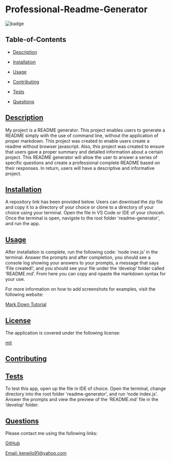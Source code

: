 # Professional-Readme-Generator

  
  ![badge](https://img.shields.io/badge/License-mit-red.svg)
    

  ## Table-of-Contents
  * [Description](#description)
  * [Installation](#installation)
  * [Usage](#usage)
  
  * [Contributing](#contributing)
  * [Tests](#tests)
  * [Questions](#questions)
  
  ## [Description](#table-of-contents)
   My project is a README generator. This project enables users to generate a README simply with the use of command line, without the application of proper markdown.
  This project was created to enable users create a readme without browser javascript. Also, this project was created to ensure that users gave a proper summary and detailed information about a certain project.
  This README generator will allow the user to answer a series of specific questions and create a professional complete README based on their responses. In return, users will have a descriptive and informative project.

  ## [Installation](#table-of-contents)
  A repository link has been provided  below. Users can download the zip file and copy it to a directory of your choice or clone to a directory of your choice using your terminal. Open the file in VS Code or IDE of your choiceh. Once the terminal is open, navigste to the root folder 'readme-generator', and run the app.

  ## [Usage](#table-of-contents)
  After installation is complete, run the following code: ‘node inex.js’ in the terminal. Answer the prompts and after completion, you should see a console log showing your answers to your prompts, a message that says ‘File created!’, and you should see your file under the ‘develop’ folder called ‘README.md’. From here you can copy and npaste the markdown syntax for your use.
  
  For more information on how to add screenshots for examples, visit the following website:
  
  [Mark Down Tutorial](https://agea.github.io/tutorial.md/)
  
  
  ## [License](#table-of-contents)
    
  The application is covered under the following license:

  
  [mit](https://choosealicense.com/licenses/mit)
    
    

  ## [Contributing](#table-of-contents)
  

  ## [Tests](#table-of-contents)
  To test this app, open up the file in IDE of choice. Open the terminal, change directory into the root folder 'readme-generator’, and run ‘node index.js’. Answer the prompts and view the preview of the ‘README.md’ file in the ‘develop’ folder.
  
  ## [Questions](#table-of-contents)
  Please contact me using the following links:
  
  [GitHub](https://github.com/kenesei91)

  [Email: keneilo91@yahoo.com](mailto:keneilo91@yahoo.com)
